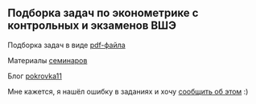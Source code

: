 Подборка задач по эконометрике с контрольных и экзаменов ВШЭ
------------------------------------------------------------

Подборка задач в виде [pdf-файла](https://github.com/bdemeshev/metrics_hse_exams/raw/master/metrics_hse_exams.pdf)

Материалы [семинаров](https://bdemeshev.github.io/em301/)

Блог [pokrovka11](https://pokrovka11.wordpress.com)

Мне кажется, я нашёл ошибку в заданиях и хочу [сообщить об этом](https://github.com/bdemeshev/metrics_hse_exams/issues/new) :)

